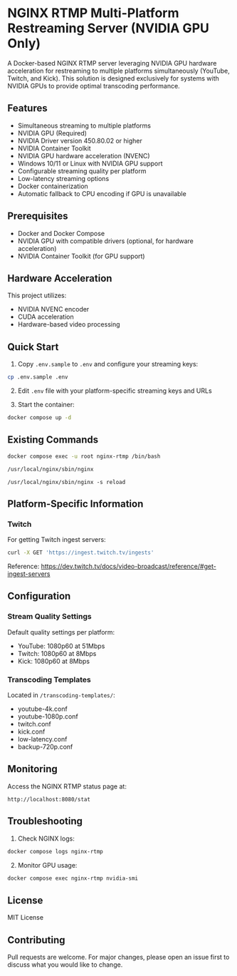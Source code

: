 # NGINX RTMP Multi-Platform Restreaming Server (NVIDIA GPU Only)

A Docker-based NGINX RTMP server leveraging NVIDIA GPU hardware acceleration for restreaming to multiple platforms simultaneously (YouTube, Twitch, and Kick). This solution is designed exclusively for systems with NVIDIA GPUs to provide optimal transcoding performance.

## Features

- Simultaneous streaming to multiple platforms
- NVIDIA GPU (Required)
- NVIDIA Driver version 450.80.02 or higher
- NVIDIA Container Toolkit
- NVIDIA GPU hardware acceleration (NVENC)
- Windows 10/11 or Linux with NVIDIA GPU support
- Configurable streaming quality per platform
- Low-latency streaming options
- Docker containerization
- Automatic fallback to CPU encoding if GPU is unavailable

## Prerequisites

- Docker and Docker Compose
- NVIDIA GPU with compatible drivers (optional, for hardware acceleration)
- NVIDIA Container Toolkit (for GPU support)

## Hardware Acceleration

This project utilizes:
- NVIDIA NVENC encoder
- CUDA acceleration
- Hardware-based video processing

## Quick Start

1. Copy `.env.sample` to `.env` and configure your streaming keys:
```bash
cp .env.sample .env
```

2. Edit `.env` file with your platform-specific streaming keys and URLs

3. Start the container:
```bash
docker compose up -d
```

## Existing Commands

```bash
docker compose exec -u root nginx-rtmp /bin/bash
```

```bash
/usr/local/nginx/sbin/nginx
```

```
/usr/local/nginx/sbin/nginx -s reload
```

## Platform-Specific Information

### Twitch

For getting Twitch ingest servers:

```bash
curl -X GET 'https://ingest.twitch.tv/ingests' 
```

Reference: https://dev.twitch.tv/docs/video-broadcast/reference/#get-ingest-servers

## Configuration

### Stream Quality Settings

Default quality settings per platform:

- YouTube: 1080p60 at 51Mbps
- Twitch: 1080p60 at 8Mbps
- Kick: 1080p60 at 8Mbps

### Transcoding Templates

Located in `/transcoding-templates/`:
- youtube-4k.conf
- youtube-1080p.conf
- twitch.conf
- kick.conf
- low-latency.conf
- backup-720p.conf

## Monitoring

Access the NGINX RTMP status page at:
```
http://localhost:8080/stat
```

## Troubleshooting

1. Check NGINX logs:
```bash
docker compose logs nginx-rtmp
```

2. Monitor GPU usage:
```bash
docker compose exec nginx-rtmp nvidia-smi
```

## License

MIT License

## Contributing

Pull requests are welcome. For major changes, please open an issue first to discuss what you would like to change.
